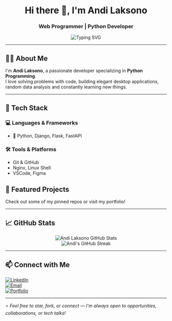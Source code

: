 <h1 align="center">Hi there 👋, I'm Andi Laksono</h1>
<h3 align="center">Web Programmer | Python Developer</h3>

<p align="center">
  <img src="https://readme-typing-svg.demolab.com?font=Fira+Code&size=22&pause=1000&color=0AFFC1&center=true&vCenter=true&width=435&lines=I+build+web+apps+with+Python+%26+JavaScript;Lifelong+learner+%7C+Clean+Code+Enthusiast;Open+for+collaboration+and+remote+work!" alt="Typing SVG" />
</p>

---

## 🧑‍💻 About Me

I'm **Andi Laksono**, a passionate developer specializing in **Python Programming**.  
I love solving problems with code, building elegant desktop applications, random data analysis and constantly learning new things.

---

## 🚀 Tech Stack

### 💻 Languages & Frameworks
- 🔹 Python, Django, Flask, FastAPI

### 🛠️ Tools & Platforms
- Git & GitHub
- Nginx, Linux Shell
- VSCode, Figma

## 🧩 Featured Projects
Check out some of my pinned repos or visit my portfolio!


---

## 📈 GitHub Stats

<p align="center">
  <img src="https://github-readme-stats.vercel.app/api?username=andilaksono&show_icons=true&theme=radical" alt="Andi Laksono GitHub Stats" />
  <br />
  <img src="https://github-readme-streak-stats.herokuapp.com/?user=andilaksono&theme=radical" alt="Andi's GitHub Streak" />
</p>

---

## 📫 Connect with Me

[![LinkedIn](https://img.shields.io/badge/-LinkedIn-0077B5?style=flat-square&logo=linkedin&logoColor=white)](https://www.linkedin.com/in/laksanateknoid/)  
[![Email](https://img.shields.io/badge/-Email-blue?style=flat-square&logo=gmail&logoColor=white)](mailto:andilaksana125@gmail.com)  
[![Portfolio](https://img.shields.io/badge/-Portfolio-121013?style=flat-square&logo=react&logoColor=61DAFB)](laksanateknoid.blogspot.com)

---

⭐️ *Feel free to star, fork, or connect — I’m always open to opportunities, collaborations, or tech talks!*
